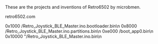 These are the projects and inventions of Retro6502 by microbmen.

retro6502.com

0x1000 /Retro_Joystick_BLE_Master.ino.bootloader.bin\n
0x8000 /Retro_Joystick_BLE_Master.ino.partitions.bin\n
0xe000 /boot_app0.bin\n
0x10000 "/Retro_Joystick_BLE_Master.ino.bin\n



